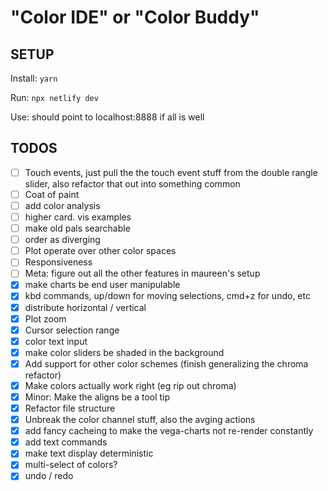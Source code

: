 # "Color IDE" or "Color Buddy"

## SETUP

Install: `yarn`

Run: `npx netlify dev`

Use: should point to localhost:8888 if all is well

## TODOS

- [ ] Touch events, just pull the the touch event stuff from the double rangle slider, also refactor that out into something common
- [ ] Coat of paint
- [ ] add color analysis
- [ ] higher card. vis examples
- [ ] make old pals searchable
- [ ] order as diverging
- [ ] Plot operate over other color spaces
- [ ] Responsiveness
- [ ] Meta: figure out all the other features in maureen's setup
- [x] make charts be end user manipulable
- [x] kbd commands, up/down for moving selections, cmd+z for undo, etc
- [x] distribute horizontal / vertical
- [x] Plot zoom
- [x] Cursor selection range
- [x] color text input
- [x] make color sliders be shaded in the background
- [x] Add support for other color schemes (finish generalizing the chroma refactor)
- [x] Make colors actually work right (eg rip out chroma)
- [x] Minor: Make the aligns be a tool tip
- [x] Refactor file structure
- [x] Unbreak the color channel stuff, also the avging actions
- [x] add fancy cacheing to make the vega-charts not re-render constantly
- [x] add text commands
- [x] make text display deterministic
- [x] multi-select of colors?
- [x] undo / redo
